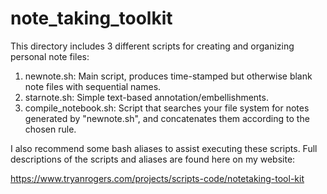 # note_taking_toolkit

This directory includes 3 different scripts for creating and organizing personal note files:   
1. newnote.sh: Main script, produces time-stamped but otherwise blank note files with sequential names.
2. starnote.sh: Simple text-based annotation/embellishments.
3. compile_notebook.sh: Script that searches your file system for notes generated by "newnote.sh", and concatenates them according to the chosen rule.
  
I also recommend some bash aliases to assist executing these scripts. Full descriptions of the scripts and aliases are found here on my website:  

https://www.tryanrogers.com/projects/scripts-code/notetaking-tool-kit
